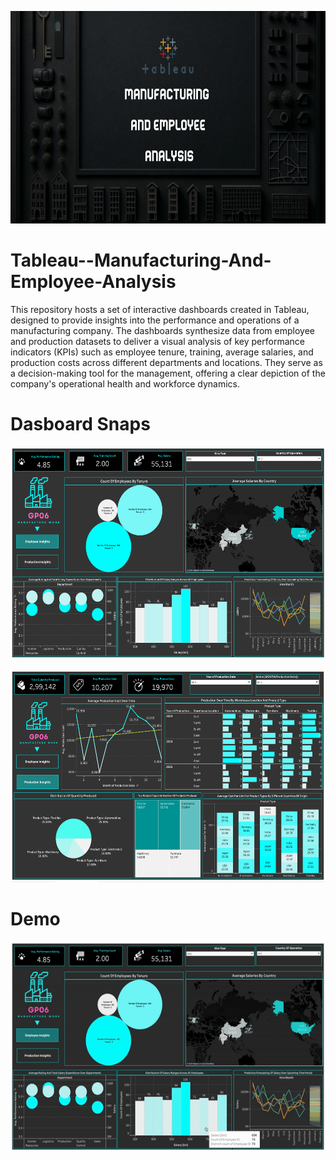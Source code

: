 <p align="center">
  <img src="https://github.com/Tahascommit/Tableau--Manufacturing_And_Employees_Analysis/blob/edff47e6b245c8b42157842ff9a131b9b6d2ad32/assets/Manufacturing%20And%20EMployee_Cover_Image.png" width="703" height="340">
</p >



# Tableau--Manufacturing-And-Employee-Analysis
This repository hosts a set of interactive dashboards created in Tableau, designed to provide insights into the performance and operations of a manufacturing company. The dashboards synthesize data from employee and production datasets to deliver a visual analysis of key performance indicators (KPIs) such as employee tenure, training, average salaries, and production costs across different departments and locations. They serve as a decision-making tool for the management, offering a clear depiction of the company's operational health and workforce dynamics.

# Dasboard Snaps

<p align="center">
  <img src="https://github.com/Tahascommit/Tableau--Manufacturing_And_Employees_Analysis/blob/edff47e6b245c8b42157842ff9a131b9b6d2ad32/assets/Snap_1.png" width="703" height="340">
</p >

<p align="center">
  <img src="https://github.com/Tahascommit/Tableau--Manufacturing_And_Employees_Analysis/blob/edff47e6b245c8b42157842ff9a131b9b6d2ad32/assets/Snap_2.png" width="703" height="340">
</p >


# Demo
<img src="https://github.com/Tahascommit/Tableau--Manufacturing_And_Employees_Analysis/blob/edff47e6b245c8b42157842ff9a131b9b6d2ad32/assets/Demo.gif" width="602" height="335">



